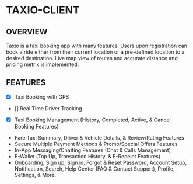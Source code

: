 # TAXIO-CLIENT

## OVERVIEW
Taxio is a taxi booking app with many features. Users upon registration can book a ride either from their current location or a pre-defined location to a desired destination. Live map view of routes and accurate distance and pricing metrix is implemented.

## FEATURES
- [x] Taxi Booking with GPS 
- [] Real Time Driver Tracking
- [x] Taxi Booking Management (History, Completed, Active, & Cancel Booking Features)
- Fare Taxi Summary, Driver & Vehicle Details, & Review/Rating Features
- Secure Multiple Payment Methods & Promo/Special Offers Features
- In-App Messaging/Chatting Features (Chat & Calls Management)
- E-Wallet (Top Up, Transaction History, & E-Receipt Features)
- Onboarding, Sign up, Sign in, Forgot & Reset Password, Account Setup, Notification, Search, Help Center (FAQ & Contact Support), Profile, Settings, & More.


